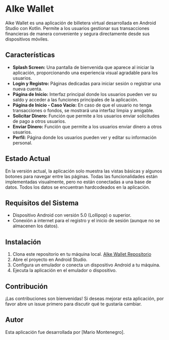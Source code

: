 # Alke Wallet

Alke Wallet es una aplicación de billetera virtual desarrollada en Android Studio con Kotlin. Permite a los usuarios gestionar sus transacciones financieras de manera conveniente y segura directamente desde sus dispositivos móviles.

## Características

- **Splash Screen:** Una pantalla de bienvenida que aparece al iniciar la aplicación, proporcionando una experiencia visual agradable para los usuarios.
- **Login y Registro:** Páginas dedicadas para iniciar sesión o registrar una nueva cuenta.
- **Página de Inicio:** Interfaz principal donde los usuarios pueden ver su saldo y acceder a las funciones principales de la aplicación.
- **Página de Inicio - Caso Vacío:** En caso de que el usuario no tenga transacciones o fondos, se mostrará una interfaz limpia y amigable.
- **Solicitar Dinero:** Función que permite a los usuarios enviar solicitudes de pago a otros usuarios.
- **Enviar Dinero:** Función que permite a los usuarios enviar dinero a otros usuarios.
- **Perfil:** Página donde los usuarios pueden ver y editar su información personal.

## Estado Actual

En la versión actual, la aplicación solo muestra las vistas básicas y algunos botones para navegar entre las páginas. Todas las funcionalidades están implementadas visualmente, pero no están conectadas a una base de datos. Todos los datos se encuentran hardcodeados en la aplicación.

## Requisitos del Sistema

- Dispositivo Android con versión 5.0 (Lollipop) o superior.
- Conexión a internet para el registro y el inicio de sesión (aunque no se almacenen los datos).

## Instalación

1. Clona este repositorio en tu máquina local.
   [Alke Wallet Repositorio](https://github.com/krakerbrain/AndroidAlkeWallet.git)
2. Abre el proyecto en Android Studio.
3. Configura un emulador o conecta un dispositivo Android a tu máquina.
4. Ejecuta la aplicación en el emulador o dispositivo.

## Contribución

¡Las contribuciones son bienvenidas! Si deseas mejorar esta aplicación, por favor abre un issue primero para discutir qué te gustaría cambiar.

## Autor

Esta aplicación fue desarrollada por [Mario Montenegro].


